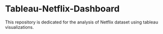 # Tableau-Netflix-Dashboard
This repository is dedicated for the analysis of Netflix dataset using tableau visualizations.
